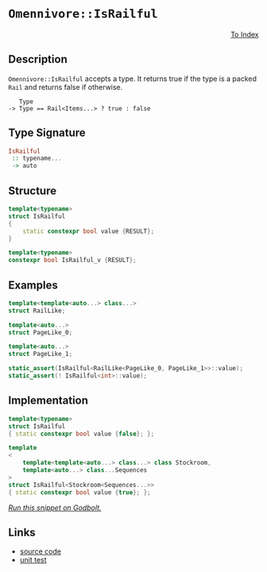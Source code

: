 <!-- Copyright 2024 Feng Mofan
SPDX-License-Identifier: Apache-2.0 -->

# `Omennivore::IsRailful`

<p style='text-align: right;'><a href="../../../facilities/metafunctions.md#omennivore-is-railful">To Index</a></p>

## Description

`Omennivore::IsRailful` accepts a type.
It returns true if the type is a packed `Rail` and returns false if otherwise.

<pre><code>   Type
-> Type == Rail&lt;Items...&gt; ? true : false</code></pre>

## Type Signature

```Haskell
IsRailful
 :: typename...
 -> auto
```

## Structure

```C++
template<typename>
struct IsRailful
{
    static constexpr bool value {RESULT};
}

template<typename>
constexpr bool IsRailful_v {RESULT};
```

## Examples

```C++
template<template<auto...> class...>
struct RailLike;

template<auto...>
struct PageLike_0;

template<auto...>
struct PageLike_1;

static_assert(IsRailful<RailLike<PageLike_0, PageLike_1>>::value);
static_assert(! IsRailful<int>::value);
```

## Implementation

```C++
template<typename>
struct IsRailful
{ static constexpr bool value {false}; };

template
<
    template<template<auto...> class...> class Stockroom,
    template<auto...> class...Sequences
>
struct IsRailful<Stockroom<Sequences...>>
{ static constexpr bool value {true}; };
```

[*Run this snippet on Godbolt.*](https://godbolt.org/#z:OYLghAFBqd5QCxAYwPYBMCmBRdBLAF1QCcAaPECAMzwBtMA7AQwFtMQByARg9KtQYEAysib0QXACx8BBAKoBnTAAUAHpwAMvAFYTStJg1DIApACYAQuYukl9ZATwDKjdAGFUtAK4sGISRqkrgAyeAyYAHI%2BAEaYxCBmAOykAA6oCoRODB7evv6BaRmOAqHhUSyx8Um2mPbFDEIETMQEOT5%2BATV1WY3NBKWRMXEJyQpNLW15nWN9A%2BWVIwCUtqhexMjsHASYLCkG2yYAzG4EAJ4pjKyYR9gmGgCCY8ReDgDUAJIKAEpMdFRetDu9xMiQsrxmjmQrzQDDGmFUKWIr2iqE8rwAbmIvJhXiCLFQxEoQQARI5gklkoFA7a7fbXB5HNxA14s140vZMA7Hdl0xlMLxEAB0wpu0IMCgUwsFouQ4oUr0aqGQAGtiKiWKRmayeZzrsd%2BUKRYdsGKmBKpUJMABHbEMDYKKnGoFPF4ED7fX60f6A46KlVq1AsRmWm2Me1Sm6Rhmg8FNSHQgRwhFIlFozHeHF4gjPa6JUmHcl5ykMh4AegAVJWq9Wa6WgRWq68ACqYMby6t1ss17sdqkPHVck47DmDg2oCPG03mo23B4ut4/OihZV6qwl%2B4DvVuMcT2ePbOu17KJjATDLzAAfQ0xeB/eHvP1AvHM%2BdB7ex9P54vXBvr85eGQC8zSUFoIE%2BRcvQBRkIPPRkPzPPAVyvUgjxPBCkJ/J1jRAEB02xRYbwhACgIlOICAgMAwHdCDvUZMICBuHC8MwAiCw4ZZaE4ABWXg/A4LRSFQTgmUsaxwVWdZMzMQ4eFIAhNHY5ZlRALizEFRIzEkAAOLSuI0ABOVSNAANi0w59E4SReBYCQNECPiBKEjheAUEBAnk/j2NIOBYBgRAQFWAgUgFchKDQXY6DiCIrk4VQtOMgBaYzJFeYBkChKRBTMXhMHwIhiDwdA9H4QQRDEdgpBkQRFBUdRPNIXQuFIAB3YgmBSTgeA47jeIUwTOAAeQFYK3VQKhXjixLktS9LXkysxXggDwIvoJFzBkxZeA8rRlggJBwpSSKyAoCADqOkBgCkMw%2BDobZiFciBoj66IwmaU5Ot4F7mGIU4BuibRMAcD7SHCthBAGhhaHe%2BqsGiLxgG3WhaFc7heCwFhDGAcQYbwYhAccdFWz6%2BFAYFTZZPo2o%2BtoPBojan6PCwPrszwGzUdIQniBRJRiR2TGaaMBTlioAxgAUAA1PBMGagaLj42SSuEURxEqxWarUPrGv0TGUGsax9Fp1zIGWVAUnqFGErGdAjmJUxRMsMxHM5gqsCNiBljsfGshcBh3E8do9BCMJBgqYYmsKTIBEmPxw/SSOGDmIZ4iaz2HB6cZWn9vIU9qL2BF6FpE9D5PbAz6O9BmQvg/mMOPYkjYJG6jgeNIBzeCcib4qSlK0oyyQssW3BCBIXFpK4Ta5KF5YEEwJgsHid3SGUyRDkFfTDkSAJJE04y7K44z9IsjgrNIGyZMFYyuFM/StKvrjJC4Lj1%2BM1u%2Bqcly3Mnzzdr8vaAuGkKJ0zqrWimwTgzQWDokSAlJgpojBzX0oKLggoBK5WHi7Yqsgyoq2kGrJQGt6q6Guq1dqH0m4tzbv1DgQ0goCleGNV4ECoEwLgcABBSCUGLWWodVao9DhmAnttLyf9gFxFCqdQMPDhhMOgbKTGXB9JcECDQWgd0HpPXql9N6wMtE/T%2BgDIG7NQaMAIBDKGfVYbw0RsjYG6N%2BabAEvgPGadCYo1QaoUm2xgaU04vVGmdM3qMwcVtAqbNZKc25pgXmGMjAC1AN/PgosJZSxlnLYGitsEVVwbIdWdUBJEO1oLO2VhLAG2iG7E2ZssgWytjbYp1hHbt2doVImxsuh5z8BAVw5cmpBzKEnPQEd6g9NSHHeoRcFg526PnMuWcY7tLTjM2Y1cBkp1mbkeZld%2BgrOLo3FYawG7jyPhQt%2BnBGHEEgdA2Bcj4EKI4RoQeeUR7rXHltKepAZ5z2GIvXxJ8z6II0JIRIT9EiJEONvSQyUmqUPfrYT%2BQif7wD/oFEa4jRHEFAZsCB00WAKHRFCdEdy6RjByk8jBTUMnKyyVVeQ%2BC8k6BAOZEhHVUbkN6vVJyNCRr0PGtilKuL8UYiJbqMYXDJFHT4YcQRQtvL7XFatNF8rhj4pSCkC8hL9IXmJQQICFzko3VUXEdRz1Xo/R0aa36/18bA2MeDSG0NHGYDhgjMQNj2Z2NicE0gTivauOJh45AZNvGCCpn42m9NThBOZqE4GET0hRL5rEsI8SdqJJPMk6WstGDpKwVSiQ2Tqp0s1oywpxg9alP8RUwSVTEycFLFbXW9sLCNMEs0128APa50WZ07pczA6%2BwmWHUZRQsgjKGVkQdJdU71ALpnDZFcu0zozpOiu6yA5rOWf03ZRyFD1wqmy1%2BHKzl8teAKglwrtiiogEPfKfDXlfx2tPWe89KBNz%2BQkRBhxDhcT0g/OyX7EimUPY5TgH93LvOXokLKwKuBSH0oCxI68uDJF8YcdlIHnIPsUkfbKwH26gaw4sZYnMMjOEkEAA%3D%3D%3D)

## Links

- [source code](../../../../conceptrodon/omennivore/is_railful.hpp)
- [unit test](../../../../tests/unit/metafunctions/omennivore/is_railful.test.hpp)
